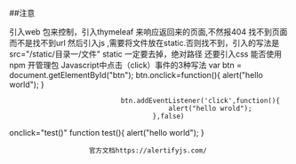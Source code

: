 ##注意

引入web 包来控制，引入thymeleaf 来响应返回来的页面,不然报404 找不到页面而不是找不到url
然后引入js ,需要将文件放在static.否则找不到，引入的写法是 src="/static/目录一/文件" static 一定要去掉，绝对路径
还要引入css
  能否使用npm 开管理包
Javascript中点击（click）事件的3种写法
                        var btn = document.getElementById("btn");
                           		btn.onclick=function(){
                           			alert("hello world");
                           		}
                           		
                           		
                           
                            	btn.addEventListener('click',function(){
                                			alert("hello wrold");
                                		},false)


onclick="test()"   function test(){
                   			alert("hello world");
                   		}
                   		
                   		
                   		官方文档https://alertifyjs.com/